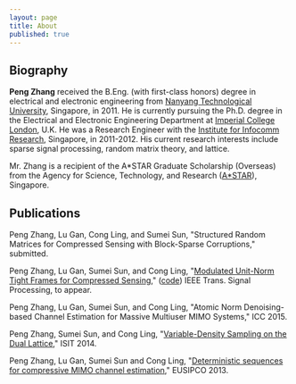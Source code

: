 ```yaml
---
layout: page
title: About
published: true
---
```



## Biography
**Peng Zhang** received the B.Eng. (with first-class honors) degree in electrical and electronic engineering from [Nanyang Technological University](http://www.ntu.edu.sg/Pages/home.aspx), Singapore, in 2011. He is currently pursuing the Ph.D. degree in the Electrical and Electronic Engineering Department at [Imperial College London](https://www.imperial.ac.uk/), U.K. He was a Research Engineer with the [Institute for Infocomm Research](http://www.i2r.a-star.edu.sg/), Singapore, in 2011-2012. His current research interests include sparse signal processing, random matrix theory, and lattice.

Mr. Zhang is a recipient of the A*STAR Graduate Scholarship (Overseas) from the Agency for Science, Technology, and Research ([A*STAR](http://www.a-star.edu.sg/)), Singapore.

## Publications
Peng Zhang, Lu Gan, Cong Ling, and Sumei Sun, "Structured Random Matrices for Compressed Sensing with Block-Sparse Corruptions," submitted.

Peng Zhang, Lu Gan, Sumei Sun, and Cong Ling, "[Modulated Unit-Norm Tight Frames for Compressed Sensing](http://arxiv.org/abs/1411.7630)," ([code](https://github.com/p-zhang/p-zhang.github.io/tree/master/archive/myresearch/udb_matlab_code)) IEEE Trans. Signal Processing, to appear. 

Peng Zhang, Lu Gan, Sumei Sun, and Cong Ling, "Atomic Norm Denoising-based Channel Estimation for Massive Multiuser MIMO Systems," ICC 2015.

Peng Zhang, Sumei Sun, and Cong Ling, "[Variable-Density Sampling on the Dual Lattice](http://ieeexplore.ieee.org/xpl/articleDetails.jsp?arnumber=6875044&queryText=Variable-Density+Sampling+on+the+Dual+Lattice&newsearch=true&searchField=Search_All)," ISIT 2014.

Peng Zhang, Lu Gan, Sumei Sun and Cong Ling, "[Deterministic sequences for compressive MIMO channel estimation](http://arxiv.org/abs/1311.0391)," EUSIPCO 2013.
